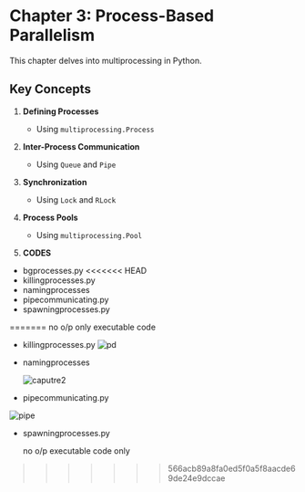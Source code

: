 # Chapter 3: Process-Based Parallelism

This chapter delves into multiprocessing in Python.

## Key Concepts
1. **Defining Processes**
   - Using `multiprocessing.Process`

2. **Inter-Process Communication**
   - Using `Queue` and `Pipe`

3. **Synchronization**
   - Using `Lock` and `RLock`

4. **Process Pools**
   - Using `multiprocessing.Pool`

5. **CODES**
  - bgprocesses.py
<<<<<<< HEAD
  - killingprocesses.py
  - namingprocesses
  - pipecommunicating.py
  - spawningprocesses.py



 

 
=======
    no o/p only executable code
    
  - killingprocesses.py
    ![pd](https://github.com/user-attachments/assets/8c2919df-e837-4f87-b051-2460f5c320d0)

  - namingprocesses
    
    ![caputre2](https://github.com/user-attachments/assets/0b728037-525c-4e38-a195-c1f99800f381)

  - pipecommunicating.py
    
   ![pipe](https://github.com/user-attachments/assets/39191ce5-c04b-491d-9617-a802454dee6d)

  - spawningprocesses.py
    
    no o/p executable code only
   

>>>>>>> 566acb89a8fa0ed5f0a5f8aacde69de24e9dccae
